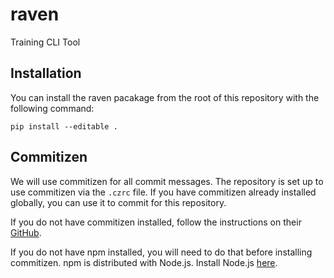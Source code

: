 # raven
Training CLI Tool

## Installation
You can install the raven pacakage from the root of this repository with the following command:
```
pip install --editable .
```

## Commitizen
We will use commitizen for all commit messages. The repository is set up to use
commitizen via the `.czrc` file. If you have commitizen already installed globally,
you can use it to commit for this repository.  

If you do not have commitizen installed, follow the instructions on their 
[GitHub](https://github.com/commitizen/cz-cli).  

If you do not have npm installed, you will need to do that before installing commitizen.
npm is distributed with Node.js. Install Node.js [here](https://nodejs.org/en/download/).
